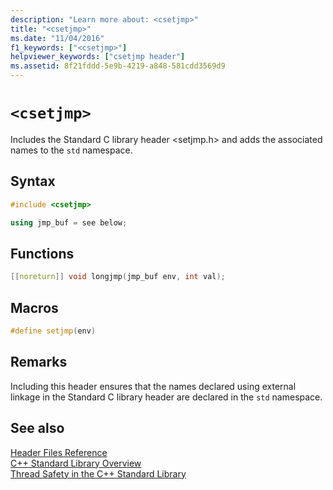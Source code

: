 ```yaml
---
description: "Learn more about: <csetjmp>"
title: "<csetjmp>"
ms.date: "11/04/2016"
f1_keywords: ["<csetjmp>"]
helpviewer_keywords: ["csetjmp header"]
ms.assetid: 8f21fddd-5e9b-4219-a848-581cdd3569d9
---
```

# `<csetjmp>`

Includes the Standard C library header \<setjmp.h> and adds the associated names to the `std` namespace.

## Syntax

```cpp
#include <csetjmp>

using jmp_buf = see below;
```

## Functions

```cpp
[[noreturn]] void longjmp(jmp_buf env, int val);
```

## Macros

```cpp
#define setjmp(env)
```

## Remarks

Including this header ensures that the names declared using external linkage in the Standard C library header are declared in the `std` namespace.

## See also

[Header Files Reference](../standard-library/cpp-standard-library-header-files.md)\
[C++ Standard Library Overview](../standard-library/cpp-standard-library-overview.md)\
[Thread Safety in the C++ Standard Library](../standard-library/thread-safety-in-the-cpp-standard-library.md)

